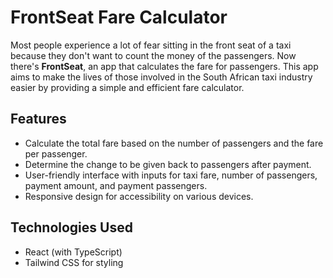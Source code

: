 # FrontSeat Fare Calculator

Most people experience a lot of fear sitting in the front seat of a taxi because they don't want to count the money of the passengers. Now there's **FrontSeat**, an app that calculates the fare for passengers. This app aims to make the lives of those involved in the South African taxi industry easier by providing a simple and efficient fare calculator.

## Features

- Calculate the total fare based on the number of passengers and the fare per passenger.
- Determine the change to be given back to passengers after payment.
- User-friendly interface with inputs for taxi fare, number of passengers, payment amount, and payment passengers.
- Responsive design for accessibility on various devices.

## Technologies Used

- React (with TypeScript)
- Tailwind CSS for styling

